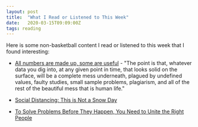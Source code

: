 ```yaml
---
layout: post
title:  "What I Read or Listened to This Week"
date:   2020-03-15T09:09:00Z
tags: reading
---
```

Here is some non-basketball content I read or listened to this week that I found interesting:


* [All numbers are made up, some are useful](https://vicki.substack.com/p/all-numbers-are-made-up-some-are) - "The point is that, whatever data you dig into, at any given point in time, that looks solid on the surface, will be a complete mess underneath, plagued by undefined values, faulty studies, small sample problems, plagiarism, and all of the rest of the beautiful mess that is human life."

* [Social Distancing: This is Not a Snow Day](https://medium.com/@ariadnelabs/social-distancing-this-is-not-a-snow-day-ac21d7fa78b4)

* [To Solve Problems Before They Happen, You Need to Unite the Right People](https://behavioralscientist.org/dan-heath-iceland-drinking-to-solve-problems-before-they-happen-you-need-to-unite-the-right-people-upstream/)
